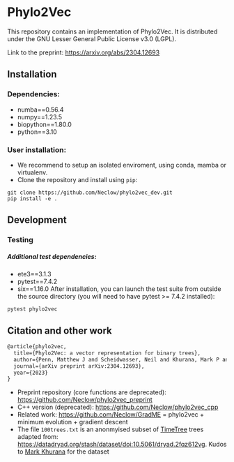 # Phylo2Vec
This repository contains an implementation of Phylo2Vec. It is distributed under the GNU Lesser General Public License v3.0 (LGPL).

Link to the preprint: https://arxiv.org/abs/2304.12693

## Installation
### Dependencies:
* numba==0.56.4
* numpy==1.23.5
* biopython==1.80.0
* python==3.10

### User installation:
* We recommend to setup an isolated enviroment, using conda, mamba or virtualenv.
* Clone the repository and install using ```pip```:
```
git clone https://github.com/Neclow/phylo2vec_dev.git
pip install -e .
```

## Development
### Testing
##### Additional test dependencies:
* ete3==3.1.3
* pytest==7.4.2
* six==1.16.0
After installation, you can launch the test suite from outside the source directory (you will need to have pytest >= 7.4.2 installed):
```
pytest phylo2vec
```

## Citation and other work
```latex
@article{phylo2vec,
  title={Phylo2Vec: a vector representation for binary trees},
  author={Penn, Matthew J and Scheidwasser, Neil and Khurana, Mark P and Duch{\^e}ne, David A and Donnelly, Christl A and Bhatt, Samir},
  journal={arXiv preprint arXiv:2304.12693},
  year={2023}
}
```
* Preprint repository (core functions are deprecated): https://github.com/Neclow/phylo2vec_preprint
* C++ version (deprecated): https://github.com/Neclow/phylo2vec_cpp
* Related work: https://github.com/Neclow/GradME = phylo2vec + minimum evolution + gradient descent
* The file ```100trees.txt``` is an anonmyised subset of [TimeTree](http://www.timetree.org/) trees adapted from: https://datadryad.org/stash/dataset/doi:10.5061/dryad.2fqz612vg. Kudos to [Mark Khurana](https://forskning.ku.dk/soeg/result/?pure=da%2Fpersons%2Fmark-poulsen-khurana(171ece7e-9567-4d48-8cf9-959b57de57c8).html) for the dataset

